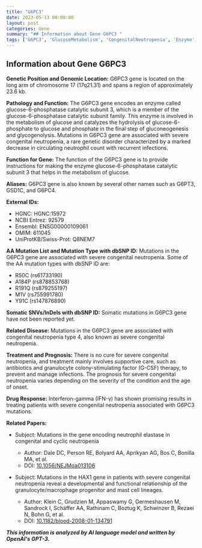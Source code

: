```yaml
---
title: "G6PC3"
date: 2023-05-13 00:00:00
layout: post
categories: Gene
summary: "## Information about Gene G6PC3 "
tags: ['G6PC3', 'GlucoseMetabolism', 'CongenitalNeutropenia', 'Enzyme', 'Mutation', 'Treatment', 'Prognosis', 'IFN-γ']
---
```


## Information about Gene G6PC3 

**Genetic Position and Genomic Location:** G6PC3 gene is located on the long arm of chromosome 17 (17q21.31) and spans a region of approximately 23.6 kb.

**Pathology and Function:** The G6PC3 gene encodes an enzyme called glucose-6-phosphatase catalytic subunit 3, which is a member of the glucose-6-phosphatase catalytic subunit family. This enzyme is involved in the metabolism of glucose and catalyzes the hydrolysis of glucose-6-phosphate to glucose and phosphate in the final step of gluconeogenesis and glycogenolysis. Mutations in G6PC3 gene are associated with severe congenital neutropenia, a rare genetic disorder characterized by a marked decrease in circulating neutrophil count with recurrent infections.

**Function for Gene:** The function of the G6PC3 gene is to provide instructions for making the enzyme glucose-6-phosphatase catalytic subunit 3 that helps in the metabolism of glucose.

**Aliases:** G6PC3 gene is also known by several other names such as G6PT3, GSD1C, and G6PC4.

**External IDs:** 
- HGNC: HGNC:15972
- NCBI Entrez: 92579 
- Ensembl: ENSG00000109061
- OMIM: 611045
- UniProtKB/Swiss-Prot: Q8NEM7

**AA Mutation List and Mutation Type with dbSNP ID:** Mutations in the G6PC3 gene are associated with severe congenital neutropenia. Some of the AA mutation types with dbSNP ID are:
- R50C (rs61733190)
- A184P (rs878853768)
- R191Q (rs879255197)
- M1V (rs755991780)
- Y91C (rs147876890)

**Somatic SNVs/InDels with dbSNP ID:** Somatic mutations in G6PC3 gene have not been reported yet.

**Related Disease:** Mutations in the G6PC3 gene are associated with congenital neutropenia type 4, also known as severe congenital neutropenia.

**Treatment and Prognosis:** There is no cure for severe congenital neutropenia, and treatment mainly involves supportive care, such as antibiotics and granulocyte colony-stimulating factor (G-CSF) therapy, to prevent and manage infections. The prognosis for severe congenital neutropenia varies depending on the severity of the condition and the age of onset.

**Drug Response:** Interferon-gamma (IFN-γ) has shown promising results in treating patients with severe congenital neutropenia associated with G6PC3 mutations.

**Related Papers:**
- Subject: Mutations in the gene encoding neutrophil elastase in congenital and cyclic neutropenia
  - Author: Dale DC, Person RE, Bolyard AA, Aprikyan AG, Bos C, Bonilla MA, et al.
  - DOI: [10.1056/NEJMoa013106](https://doi.org/10.1056/NEJMoa013106)

- Subject: Mutations in the HAX1 gene in patients with severe congenital neutropenia reveal a developmental and functional relationship of the granulocyte/macrophage progenitor and mast cell lineages.
  - Author: Klein C, Grudzien M, Appaswamy G, Germeshausen M, Sandrock I, Schäffer AA, Rathinam C, Boztug K, Schwinzer B, Rezaei N, Bohn G, et al.
  - DOI: [10.1182/blood-2008-01-134791](https://doi.org/10.1182/blood-2008-01-134791)

**_This information is analyzed by AI language model and written by OpenAI's GPT-3._**